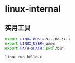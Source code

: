 # linux-internal

## 实用工具

```bash
export LINUX_HOST=192.168.31.1
export LINUX_USER=james
export PATH=$PATH:`pwd`/bin

linux run hello.c
```
